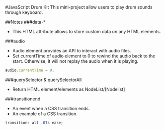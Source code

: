 #JavaScript Drum Kit
This mini-project allow users to play drum sounds through keyboard.

##Notes
###data-\* 
* This HTML attribute allows to store custom data on any HTML elements.

###audio
* Audio element provides an API to interact with audio files.
* Set currentTime of audio element to 0 to rewind the audio back to the start. Otherwise, it will not replay the audio when it is playing.
```javascript
audio.currentTime = 0;
```

###querySelector & querySelectorAll
* Return HTML element/elements as NodeList/[Nodelist]

###transitionend
* An event when a CSS transition ends.
* An example of a CSS transition.
```css
transition: all .07s ease;
```
